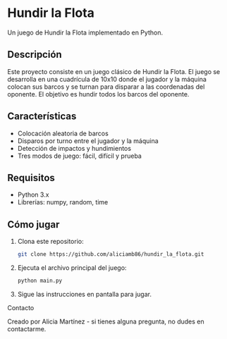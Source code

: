 # Hundir la Flota

Un juego de Hundir la Flota implementado en Python.

## Descripción

Este proyecto consiste en un juego clásico de Hundir la Flota. El juego se desarrolla en una cuadrícula de 10x10 donde el jugador y la máquina colocan sus barcos y se turnan para disparar a las coordenadas del oponente. El objetivo es hundir todos los barcos del oponente.

## Características

- Colocación aleatoria de barcos
- Disparos por turno entre el jugador y la máquina
- Detección de impactos y hundimientos
- Tres modos de juego: fácil, difícil y prueba

## Requisitos

- Python 3.x
- Librerías: numpy, random, time

## Cómo jugar

1. Clona este repositorio: 
    ```bash
    git clone https://github.com/aliciamb86/hundir_la_flota.git
    ```
2. Ejecuta el archivo principal del juego:
    ```bash
    python main.py
    ```
3. Sigue las instrucciones en pantalla para jugar.


Contacto

Creado por Alicia Martínez - si tienes alguna pregunta, no dudes en contactarme.
